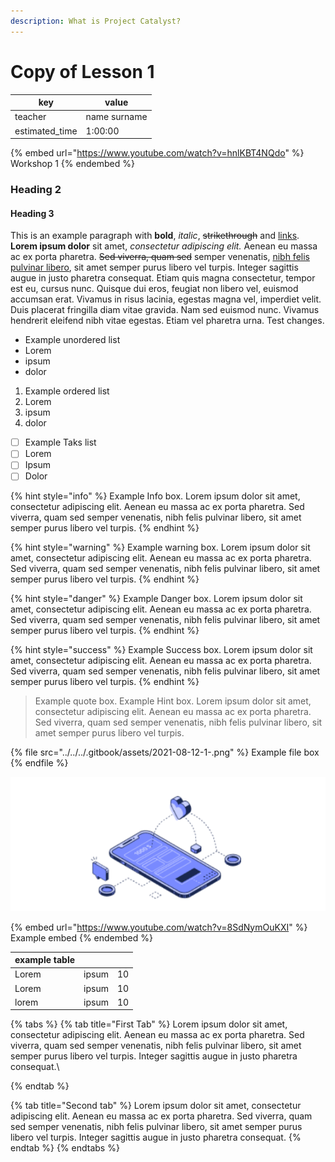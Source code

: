 ```yaml
---
description: What is Project Catalyst?
---
```


# Copy of Lesson 1



| key             | value        |
| --------------- | ------------ |
| teacher         | name surname |
| estimated\_time | 1:00:00      |

{% embed url="https://www.youtube.com/watch?v=hnlKBT4NQdo" %}
Workshop 1
{% endembed %}

### Heading 2

#### Heading 3

This is an example paragraph with **bold**, _italic_, ~~strikethrough~~ and [links](copy-of-lesson-1.md#heading-1). **Lorem ipsum dolor** sit amet, _consectetur adipiscing elit._ Aenean eu massa ac ex porta pharetra. ~~Sed viverra, quam sed~~ semper venenatis, [nibh felis pulvinar libero](copy-of-lesson-1.md#heading-1), sit amet semper purus libero vel turpis. Integer sagittis augue in justo pharetra consequat. Etiam quis magna consectetur, tempor est eu, cursus nunc. Quisque dui eros, feugiat non libero vel, euismod accumsan erat. Vivamus in risus lacinia, egestas magna vel, imperdiet velit. Duis placerat fringilla diam vitae gravida. Nam sed euismod nunc. Vivamus hendrerit eleifend nibh vitae egestas. Etiam vel pharetra urna. Test changes.

* Example unordered list
* Lorem
* ipsum
* dolor

1. Example ordered list
2. Lorem
3. ipsum
4. dolor

* [ ] Example Taks list
* [ ] Lorem
* [ ] Ipsum
* [ ] Dolor

{% hint style="info" %}
Example Info box. Lorem ipsum dolor sit amet, consectetur adipiscing elit. Aenean eu massa ac ex porta pharetra. Sed viverra, quam sed semper venenatis, nibh felis pulvinar libero, sit amet semper purus libero vel turpis.
{% endhint %}

{% hint style="warning" %}
Example warning box. Lorem ipsum dolor sit amet, consectetur adipiscing elit. Aenean eu massa ac ex porta pharetra. Sed viverra, quam sed semper venenatis, nibh felis pulvinar libero, sit amet semper purus libero vel turpis.
{% endhint %}

{% hint style="danger" %}
Example Danger box. Lorem ipsum dolor sit amet, consectetur adipiscing elit. Aenean eu massa ac ex porta pharetra. Sed viverra, quam sed semper venenatis, nibh felis pulvinar libero, sit amet semper purus libero vel turpis.
{% endhint %}

{% hint style="success" %}
Example Success box. Lorem ipsum dolor sit amet, consectetur adipiscing elit. Aenean eu massa ac ex porta pharetra. Sed viverra, quam sed semper venenatis, nibh felis pulvinar libero, sit amet semper purus libero vel turpis.
{% endhint %}

> Example quote box. Example Hint box. Lorem ipsum dolor sit amet, consectetur adipiscing elit. Aenean eu massa ac ex porta pharetra. Sed viverra, quam sed semper venenatis, nibh felis pulvinar libero, sit amet semper purus libero vel turpis.

{% file src="../../../.gitbook/assets/2021-08-12-1-.png" %}
Example file box
{% endfile %}

![Example image box](../../../.gitbook/assets/2021-08-12-1-.png)

{% embed url="https://www.youtube.com/watch?v=8SdNymOuKXI" %}
Example embed
{% endembed %}

| example table |        |    |
| ------------- | ------ | -- |
| Lorem         | ipsum  | 10 |
| Lorem         | ipsum  | 10 |
| lorem         | ipsum  | 10 |

{% tabs %}
{% tab title="First Tab" %}
Lorem ipsum dolor sit amet, consectetur adipiscing elit. Aenean eu massa ac ex porta pharetra. Sed viverra, quam sed semper venenatis, nibh felis pulvinar libero, sit amet semper purus libero vel turpis. Integer sagittis augue in justo pharetra consequat.\

{% endtab %}

{% tab title="Second tab" %}
Lorem ipsum dolor sit amet, consectetur adipiscing elit. Aenean eu massa ac ex porta pharetra. Sed viverra, quam sed semper venenatis, nibh felis pulvinar libero, sit amet semper purus libero vel turpis. Integer sagittis augue in justo pharetra consequat.
{% endtab %}
{% endtabs %}

